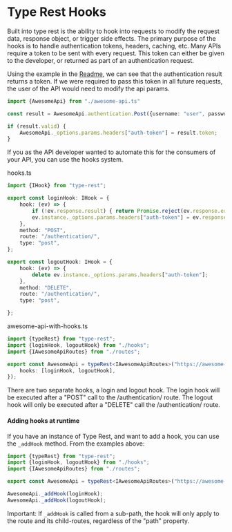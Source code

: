 # Type Rest Hooks

Built into type rest is the ability to hook into requests to modify the
request data, response object, or trigger side effects. The primary
purpose of the hooks is to handle authentication tokens, headers,
caching, etc. Many APIs require a token to be sent with every request.
This token can either be given to the developer, or returned as part of
an authentication request.

Using the example in the [Readme](../README.md), we can see that the
authentication result returns a token. If we were required to pass this
token in all future requests, the user of the API would need to modify
the api params.

```typescript
import {AwesomeApi} from "./awesome-api.ts"

const result = AwesomeApi.authentication.Post({username: "user", password: "pass"});

if (result.valid) {
    AwesomeApi._options.params.headers["auth-token"] = result.token;
}
```

If you as the API developer wanted to automate this for the consumers of
your API, you can use the hooks system.

hooks.ts

```typescript
import {IHook} from "type-rest";

export const loginHook: IHook = {
    hook: (ev) => {
        if (!ev.response.result) { return Promise.reject(ev.response.error); }
        ev.instance._options.params.headers["auth-token"] = ev.response.token;
    },
    method: "POST",
    route: "/authentication/",
    type: "post",
};

export const logoutHook: IHook = {
    hook: (ev) => {
        delete ev.instance._options.params.headers["auth-token"];
    },
    method: "DELETE",
    route: "/authentication/",
    type: "post",

};
```

awesome-api-with-hooks.ts

```typescript
import {typeRest} from "type-rest";
import {loginHook, logoutHook} from "./hooks";
import {IAwesomeApiRoutes} from "./routes";

export const AwesomeApi = typeRest<IAwesomeApiRoutes>("https://awesome-app/api/v1/", {
    hooks: [loginHook, logoutHook],
});
```

There are two separate hooks, a login and logout hook. The login hook
will be executed after a "POST" call to the /authentication/ route. The
logout hook will only be executed after a "DELETE" call the
/authentication/ route.

#### Adding hooks at runtime

If you have an instance of Type Rest, and want to add a hook, you can
use the `_addHook` method. From the examples above:

```typescript
import {typeRest} from "type-rest";
import {loginHook, logoutHook} from "./hooks";
import {IAwesomeApiRoutes} from "./routes";

export const AwesomeApi = typeRest<IAwesomeApiRoutes>("https://awesome-app/api/v1/");

AwesomeApi._addHook(loginHook);
AwesomeApi._addHook(logoutHook);
```

Important: If `_addHook` is called from a sub-path, the hook will only
apply to the route and its child-routes, regardless of the "path"
property.
